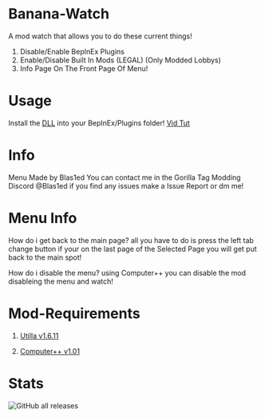 # Banana-Watch
A mod watch that allows you to do these current things!

1. Disable/Enable BepInEx Plugins
2. Enable/Disable Built In Mods (LEGAL) (Only Modded Lobbys)
3. Info Page On The Front Page Of Menu!

# Usage
Install the <a href = "https://github.com/Blas1ed/Banana-Watch/releases/tag/Watch1.0.0">DLL<a> into your BepInEx/Plugins folder! <a href = "https://www.youtube.com/watch?v=Lu_-PPg6jSk">Vid Tut<a>

# Info
Menu Made by Blas1ed You can contact me in the Gorilla Tag Modding Discord @Blas1ed if you find any issues make a Issue Report or dm me!

# Menu Info
How do i get back to the main page? all you have to do is press the left tab change button if your on the last page of the Selected Page you will get put back to the main spot!

How do i disable the menu? using Computer++ you can disable the mod disableing the menu and watch!

# Mod-Requirements
1. <a href = "https://github.com/legoandmars/Utilla/releases/tag/v1.6.11">Utilla v1.6.11<a>

2. <a href = "https://github.com/KyleTheScientist/ComputerPlusPlus/releases/tag/v1.0.1">Computer++ v1.01<a>

# Stats
![GitHub all releases](https://img.shields.io/github/downloads/Blas1ed/Banana-Watch/total)
